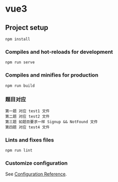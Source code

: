 # vue3

## Project setup

```
npm install
```

### Compiles and hot-reloads for development

```
npm run serve
```

### Compiles and minifies for production

```
npm run build
```

### 题目对应

```
第一题 对应 test1 文件
第二题 对应 test2 文件
第三题 如题目要求一样 Signup && NotFound 文件
第四题 对应 test4 文件

```

### Lints and fixes files

```
npm run lint
```

### Customize configuration

See [Configuration Reference](https://cli.vuejs.org/config/).
